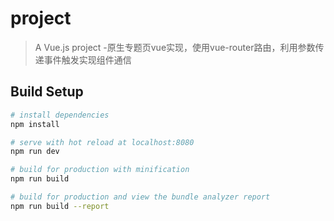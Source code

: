 # project

> A Vue.js project -原生专题页vue实现，使用vue-router路由，利用参数传递事件触发实现组件通信

## Build Setup

``` bash
# install dependencies
npm install

# serve with hot reload at localhost:8080
npm run dev

# build for production with minification
npm run build

# build for production and view the bundle analyzer report
npm run build --report
```


